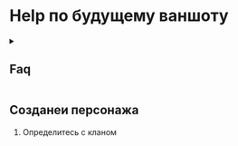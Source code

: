 # Help по будущему ваншоту 

<details>
  <summary> <h2> Faq </h2> </summary>

Что такое.... 

<details>
  <summary> <h2> Дисциплины </h2> </summary>

Дисциплины - это ваша сверхъестественная сила. Набор дисциплин (как правило три разновидности) определяется кланом вашего персонажа

**Развитие**  Дисциплины измеряются в пунктах (точках - • ), где один пункт означает, что вампир делает лишь первые шаги в освоении этой Дисциплины, и далее по возврастанию.
Каждый раз, получая новый пункт Дисциплины, персонаж получает доступ к силе соответствующего уровня, сохраняя при этом доступ к силам всех предыдущих уровней.

**Примечание**: Если в описании дисциплины не сказано обратное, активация Дисциплины не требует траты пунктов крови или воли. \
Дисциплины для наглядности описаны для каждого клана в клановом листе до уровня пять (выше пока не вижу смысла), но если интересно, что может 
персонаж на максимуме - можно почитать в книге правил, глава дисциплины [тут](https://drive.google.com/file/d/1DgBc0yy4v-HnSUnz-oDvA476uRxfplmD/view?usp=sharing)

 </details>


</details>

## Созданеи персонажа 

1. Определитесь с кланом


